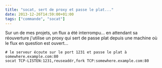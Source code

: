 ```yaml
---
title: "socat, sert de proxy et passe le plat..."
date: 2013-12-26T14:59:00+01:00
tags: ["commande", "socat"]
---
```

Sur un de mes projets, un flux a été interrompu... en attendant sa réouverture j'utilise un proxy qui sert de passe plat
depuis une machine où le flux en question est ouvert...


```
# le serveur écoute sur le port 1231 et passe le plat à somewhere.example.com:80
socat TCP-LISTEN:1231,reuseaddr,fork TCP:somewhere.example.com:80
```

<div style="height: 0; overflow: hidden;">socat tcp listen reuseaddr fork example proxy</div>
